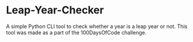# Leap-Year-Checker
A simple Python CLI tool to check whether a year is a leap year or not. This tool was made as a part of the 100DaysOfCode challenge.
